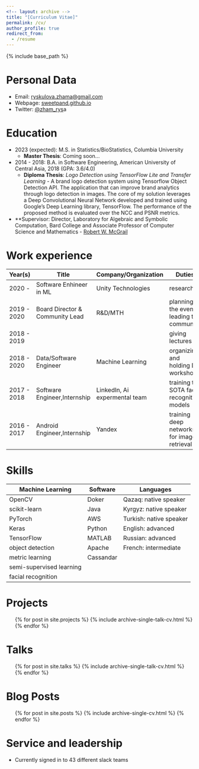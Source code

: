 ```yaml
---
<!-- layout: archive -->
title: "[Curriculum Vitae]"
permalink: /cv/
author_profile: true
redirect_from:
  - /resume
---
```


{% include base_path %}

<!-- <embed src="https://alisher-ai.github.io/files/CV_Alisher_Abdulkhaev.pdf" type="application/pdf"/> -->

Personal Data
======
* Email: [ryskulova.zhama@gmail.com](ryskulova.zhama@gmail.com)
* Webpage: [sweetpand.github.io](https://sweetpand.github.io/)
* Twitter: [@zham_rys](https://twitter.com/zham_rys)a

Education
======
* 2023 (expected): M.S. in Statistics/BioStatistics, Columbia University
  * **Master Thesis**: Coming soon...
* 2014 - 2018: B.A. in Software Engineering, American University of Central Asia, 2018 (GPA: 3.6/4.0)
  * **Diploma Thesis**: _Logo Detection using TensorFlow Lite and Transfer Learning_ - A brand logo detection system using Tensorflow Object Detection API. The application that can improve brand analytics through logo detection in images. The core of my solution leverages a Deep Convolutional Neural Network developed and trained using Google’s Deep Learning library, TensorFlow. The performance of the proposed method is evaluated over the NCC and PSNR metrics.
 * **Supervisor: Director, Laboratory for Algebraic and Symbolic Computation, Bard College and Associate Professor of Computer Science and Mathematics - [Robert W. McGrail](https://www.bard.edu/academics/faculty/details/?action=details&id=586)


Work experience
======

| Year(s)     | Title                           | Company/Organization              | Duties                                     |
| ----------- | ------------------------------- | --------------------------        | -----                                      |
| 2020 -      | Software Enhineer in ML         | Unity Technologies                | research                                   |
| 2019 - 2020 | Board Director & Community Lead | R&D/MTH                           | planning the events, leading the community |
| 2018 - 2019 |                                 |                                   | giving lectures                            |
| 2018 - 2020 | Data/Software Engineer          | Machine Learning                  | organizing and holding DL workshops        |
| 2017 - 2018 | Software Engineer,Internship    | LinkedIn, Ai expermental team     | training the SOTA face recognition models  |
| 2016 - 2017 | Android Engineer,Internship     | Yandex                            | training deep networks for image retrieval |


Skills
======
  
| Machine Learning         | Software | Languages               |
| ------------------------ | ---------| ----------------------- |
| OpenCV                   | Doker    | Qazaq: native speaker   |
| scikit-learn             | Java     | Kyrgyz: native speaker  |
| PyTorch                  | AWS      | Turkish: native speaker |
| Keras                    | Python   | English: advanced       |
| TensorFlow               | MATLAB   | Russian: advanced       |
| object detection         | Apache   | French: intermediate    |
| metric learning          | Cassandar|                         |
| semi-supervised learning |          |                         |
| facial recognition       |          |                         |
  
  
Projects
======
  <ul>{% for post in site.projects %}
    {% include archive-single-talk-cv.html %}
  {% endfor %}</ul>

Talks
======
  <ul>{% for post in site.talks %}
    {% include archive-single-talk-cv.html %}
  {% endfor %}</ul>
  
Blog Posts
======
  <ul>{% for post in site.posts %}
    {% include archive-single-cv.html %}
  {% endfor %}</ul>
  
Service and leadership
======
* Currently signed in to 43 different slack teams
